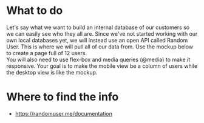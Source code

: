 # What to do
Let's say what we want to build an internal database of our customers so we can easily see who they all are. Since we've not started working with our own local databases yet, we will instead use an open API called Random User. This is where we will pull all of our data from.  Use the mockup below to create a page full of 12 users.  
  You will also need to use flex-box and media queries (@media) to make it responsive.  Your goal is to make the mobile view be a column of users while the desktop view is like the mockup.

# Where to find the info
 - https://randomuser.me/documentation
